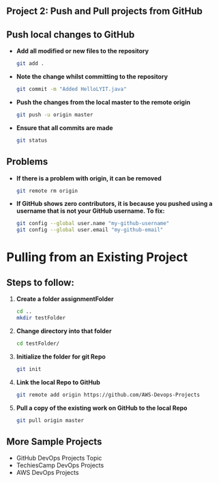 ## Project 2: Push and Pull projects from GitHub

## Push local changes to GitHub

- **Add all modified or new files to the repository**
    ```bash
    git add .
    ```

- **Note the change whilst committing to the repository**
    ```bash
    git commit -m "Added HelloLYIT.java"
    ```

- **Push the changes from the local master to the remote origin**
    ```bash
    git push -u origin master
    ```

- **Ensure that all commits are made**
    ```bash
    git status
    ```

## Problems

- **If there is a problem with origin, it can be removed**
    ```bash
    git remote rm origin
    ```

- **If GitHub shows zero contributors, it is because you pushed using a username that is not your GitHub username. To fix:**
    ```bash
    git config --global user.name "my-github-username"
    git config --global user.email "my-github-email"
    ```

# Pulling from an Existing Project

## Steps to follow:

1. **Create a folder assignmentFolder**
    ```bash
    cd ..
    mkdir testFolder
    ```

2. **Change directory into that folder**
    ```bash
    cd testFolder/
    ```

3. **Initialize the folder for git Repo**
    ```bash
    git init
    ```

4. **Link the local Repo to GitHub**
    ```bash
    git remote add origin https://github.com/AWS-Devops-Projects
    ```

5. **Pull a copy of the existing work on GitHub to the local Repo**
    ```bash
    git pull origin master
    ```

## More Sample Projects

- GitHub DevOps Projects Topic
- TechiesCamp DevOps Projects
- AWS DevOps Projects